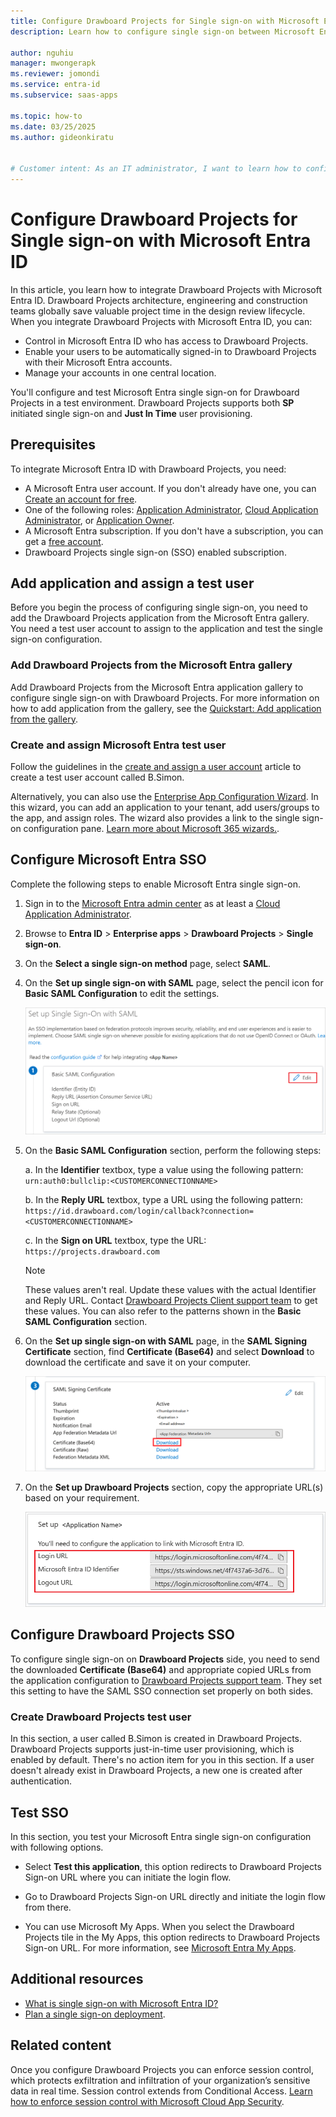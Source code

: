 ```yaml
---
title: Configure Drawboard Projects for Single sign-on with Microsoft Entra ID
description: Learn how to configure single sign-on between Microsoft Entra ID and Drawboard Projects.

author: nguhiu
manager: mwongerapk
ms.reviewer: jomondi
ms.service: entra-id
ms.subservice: saas-apps

ms.topic: how-to
ms.date: 03/25/2025
ms.author: gideonkiratu


# Customer intent: As an IT administrator, I want to learn how to configure single sign-on between Microsoft Entra ID and Drawboard Projects so that I can control who has access to Drawboard Projects, enable automatic sign-in with Microsoft Entra accounts, and manage my accounts in one central location.
---
```


# Configure Drawboard Projects for Single sign-on with Microsoft Entra ID

In this article, you learn how to integrate Drawboard Projects with Microsoft Entra ID. Drawboard Projects architecture, engineering and construction teams globally save valuable project time in the design review lifecycle. When you integrate Drawboard Projects with Microsoft Entra ID, you can:

* Control in Microsoft Entra ID who has access to Drawboard Projects.
* Enable your users to be automatically signed-in to Drawboard Projects with their Microsoft Entra accounts.
* Manage your accounts in one central location.

You'll configure and test Microsoft Entra single sign-on for Drawboard Projects in a test environment. Drawboard Projects supports both **SP** initiated single sign-on and **Just In Time** user provisioning.

## Prerequisites

To integrate Microsoft Entra ID with Drawboard Projects, you need:

* A Microsoft Entra user account. If you don't already have one, you can [Create an account for free](https://azure.microsoft.com/free/?WT.mc_id=A261C142F).
* One of the following roles: [Application Administrator](/entra/identity/role-based-access-control/permissions-reference#application-administrator), [Cloud Application Administrator](/entra/identity/role-based-access-control/permissions-reference#cloud-application-administrator), or [Application Owner](/entra/fundamentals/users-default-permissions#owned-enterprise-applications).
* A Microsoft Entra subscription. If you don't have a subscription, you can get a [free account](https://azure.microsoft.com/free/).
* Drawboard Projects single sign-on (SSO) enabled subscription.

## Add application and assign a test user

Before you begin the process of configuring single sign-on, you need to add the Drawboard Projects application from the Microsoft Entra gallery. You need a test user account to assign to the application and test the single sign-on configuration.

<a name='add-drawboard-projects-from-the-azure-ad-gallery'></a>

### Add Drawboard Projects from the Microsoft Entra gallery

Add Drawboard Projects from the Microsoft Entra application gallery to configure single sign-on with Drawboard Projects. For more information on how to add application from the gallery, see the [Quickstart: Add application from the gallery](~/identity/enterprise-apps/add-application-portal.md).

<a name='create-and-assign-azure-ad-test-user'></a>

### Create and assign Microsoft Entra test user

Follow the guidelines in the [create and assign a user account](~/identity/enterprise-apps/add-application-portal-assign-users.md) article to create a test user account called B.Simon.

Alternatively, you can also use the [Enterprise App Configuration Wizard](https://portal.office.com/AdminPortal/home?Q=Docs#/azureadappintegration). In this wizard, you can add an application to your tenant, add users/groups to the app, and assign roles. The wizard also provides a link to the single sign-on configuration pane. [Learn more about Microsoft 365 wizards.](/microsoft-365/admin/misc/azure-ad-setup-guides). 

<a name='configure-azure-ad-sso'></a>

## Configure Microsoft Entra SSO

Complete the following steps to enable Microsoft Entra single sign-on.

1. Sign in to the [Microsoft Entra admin center](https://entra.microsoft.com) as at least a [Cloud Application Administrator](~/identity/role-based-access-control/permissions-reference.md#cloud-application-administrator).
1. Browse to **Entra ID** > **Enterprise apps** > **Drawboard Projects** > **Single sign-on**.
1. On the **Select a single sign-on method** page, select **SAML**.
1. On the **Set up single sign-on with SAML** page, select the pencil icon for **Basic SAML Configuration** to edit the settings.

   ![Screenshot shows how to edit Basic SAML Configuration.](common/edit-urls.png "Basic Configuration")

1. On the **Basic SAML Configuration** section, perform the following steps:

    a. In the **Identifier** textbox, type a value using the following pattern:
    `urn:auth0:bullclip:<CUSTOMERCONNECTIONNAME>`

    b. In the **Reply URL** textbox, type a URL using the following pattern:
    `https://id.drawboard.com/login/callback?connection=<CUSTOMERCONNECTIONNAME>`

    c. In the **Sign on URL** textbox, type the URL:
    `https://projects.drawboard.com`

    > [!NOTE]
	> These values aren't real. Update these values with the actual Identifier and Reply URL. Contact [Drawboard Projects Client support team](mailto:support@drawboard.com) to get these values. You can also refer to the patterns shown in the **Basic SAML Configuration** section.

1. On the **Set up single sign-on with SAML** page, in the **SAML Signing Certificate** section,  find **Certificate (Base64)** and select **Download** to download the certificate and save it on your computer.

    ![Screenshot shows the Certificate download link.](common/certificatebase64.png "Certificate")

1. On the **Set up Drawboard Projects** section, copy the appropriate URL(s) based on your requirement.

	![Screenshot shows how to copy configuration appropriate URL.](common/copy-configuration-urls.png "Metadata")

## Configure Drawboard Projects SSO

To configure single sign-on on **Drawboard Projects** side, you need to send the downloaded **Certificate (Base64)** and appropriate copied URLs from the application configuration to [Drawboard Projects support team](mailto:support@drawboard.com). They set this setting to have the SAML SSO connection set properly on both sides.

### Create Drawboard Projects test user

In this section, a user called B.Simon is created in Drawboard Projects. Drawboard Projects supports just-in-time user provisioning, which is enabled by default. There's no action item for you in this section. If a user doesn't already exist in Drawboard Projects, a new one is created after authentication.

## Test SSO 

In this section, you test your Microsoft Entra single sign-on configuration with following options. 

* Select **Test this application**, this option redirects to Drawboard Projects Sign-on URL where you can initiate the login flow. 

* Go to Drawboard Projects Sign-on URL directly and initiate the login flow from there.

* You can use Microsoft My Apps. When you select the Drawboard Projects tile in the My Apps, this option redirects to Drawboard Projects Sign-on URL. For more information, see [Microsoft Entra My Apps](/azure/active-directory/manage-apps/end-user-experiences#azure-ad-my-apps).

## Additional resources

* [What is single sign-on with Microsoft Entra ID?](~/identity/enterprise-apps/what-is-single-sign-on.md)
* [Plan a single sign-on deployment](~/identity/enterprise-apps/plan-sso-deployment.md).

## Related content

Once you configure Drawboard Projects you can enforce session control, which protects exfiltration and infiltration of your organization’s sensitive data in real time. Session control extends from Conditional Access. [Learn how to enforce session control with Microsoft Cloud App Security](/cloud-app-security/proxy-deployment-aad).
